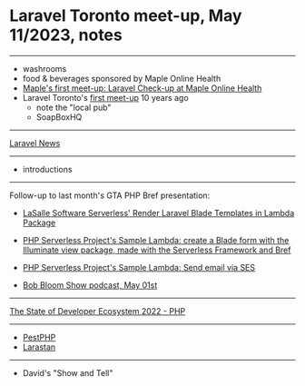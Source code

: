 # Laravel Toronto meet-up, May 11/2023, notes


---
- washrooms
- food & beverages sponsored by Maple Online Health
- [Maple's first meet-up: Laravel Check-up at Maple Online Health](https://www.meetup.com/laravel-toronto/events/288885223/)
- Laravel Toronto's [first meet-up](https://www.meetup.com/laravel-toronto/events/147045302/) 10 years ago 
  - note the "local pub"
  - SoapBoxHQ 

---
[Laravel News](https://laravel-news.com)


---
- introductions

---
Follow-up to last month's GTA PHP Bref presentation:
- [LaSalle Software Serverless' Render Laravel Blade Templates in Lambda Package](https://github.com/lasallesoftware-serverless/render-blade-lambda)
- [PHP Serverless Project's Sample Lambda: create a Blade form with the Illuminate view package, made with the Serverless Framework and Bref](https://github.com/lasallesoftware-serverless/sample-lambda-create-form-with-illuminate-view-package)
- [PHP Serverless Project's Sample Lambda: Send email via SES](https://github.com/lasallesoftware-serverless/sample-lambda-send-email-via-ses)


- [Bob Bloom Show podcast, May 01st](https://open.spotify.com/show/41xJsBHz33C5Nu5ZrnLpsD)

---
[The State of Developer Ecosystem 2022 - PHP](https://www.jetbrains.com/lp/devecosystem-2022/php/)

---
- [PestPHP](https://pestphp.com)
- [Larastan](https://github.com/nunomaduro/larastan)



---
- David's "Show and Tell"
